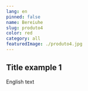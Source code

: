 ```yaml
---
lang: en
pinned: false
name: Bereiuhe
slug: produto4
color: red
category: all
featuredImage: ./produto4.jpg
---
```


## Title example 1

English text
